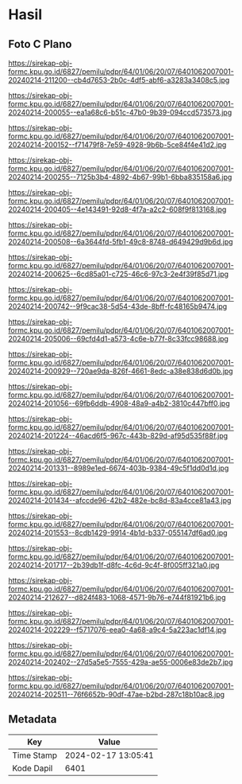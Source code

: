 # Hasil

## Foto C Plano

https://sirekap-obj-formc.kpu.go.id/6827/pemilu/pdpr/64/01/06/20/07/6401062007001-20240214-211200--cb4d7653-2b0c-4df5-abf6-a3283a3408c5.jpg

https://sirekap-obj-formc.kpu.go.id/6827/pemilu/pdpr/64/01/06/20/07/6401062007001-20240214-200055--ea1a68c6-b51c-47b0-9b39-094ccd573573.jpg

https://sirekap-obj-formc.kpu.go.id/6827/pemilu/pdpr/64/01/06/20/07/6401062007001-20240214-200152--f71479f8-7e59-4928-9b6b-5ce84f4e41d2.jpg

https://sirekap-obj-formc.kpu.go.id/6827/pemilu/pdpr/64/01/06/20/07/6401062007001-20240214-200255--7125b3b4-4892-4b67-99b1-6bba835158a6.jpg

https://sirekap-obj-formc.kpu.go.id/6827/pemilu/pdpr/64/01/06/20/07/6401062007001-20240214-200405--4e143491-92d8-4f7a-a2c2-608f9f813168.jpg

https://sirekap-obj-formc.kpu.go.id/6827/pemilu/pdpr/64/01/06/20/07/6401062007001-20240214-200508--6a3644fd-5fb1-49c8-8748-d649429d9b6d.jpg

https://sirekap-obj-formc.kpu.go.id/6827/pemilu/pdpr/64/01/06/20/07/6401062007001-20240214-200625--6cd85a01-c725-46c6-97c3-2e4f39f85d71.jpg

https://sirekap-obj-formc.kpu.go.id/6827/pemilu/pdpr/64/01/06/20/07/6401062007001-20240214-200742--9f9cac38-5d54-43de-8bff-fc48165b9474.jpg

https://sirekap-obj-formc.kpu.go.id/6827/pemilu/pdpr/64/01/06/20/07/6401062007001-20240214-205006--69cfd4d1-a573-4c6e-b77f-8c33fcc98688.jpg

https://sirekap-obj-formc.kpu.go.id/6827/pemilu/pdpr/64/01/06/20/07/6401062007001-20240214-200929--720ae9da-826f-4661-8edc-a38e838d6d0b.jpg

https://sirekap-obj-formc.kpu.go.id/6827/pemilu/pdpr/64/01/06/20/07/6401062007001-20240214-201056--69fb6ddb-4908-48a9-a4b2-3810c447bff0.jpg

https://sirekap-obj-formc.kpu.go.id/6827/pemilu/pdpr/64/01/06/20/07/6401062007001-20240214-201224--46acd6f5-967c-443b-829d-af95d535f88f.jpg

https://sirekap-obj-formc.kpu.go.id/6827/pemilu/pdpr/64/01/06/20/07/6401062007001-20240214-201331--8989e1ed-6674-403b-9384-49c5f1dd0d1d.jpg

https://sirekap-obj-formc.kpu.go.id/6827/pemilu/pdpr/64/01/06/20/07/6401062007001-20240214-201434--afccde96-42b2-482e-bc8d-83a4cce81a43.jpg

https://sirekap-obj-formc.kpu.go.id/6827/pemilu/pdpr/64/01/06/20/07/6401062007001-20240214-201553--8cdb1429-9914-4b1d-b337-055147df6ad0.jpg

https://sirekap-obj-formc.kpu.go.id/6827/pemilu/pdpr/64/01/06/20/07/6401062007001-20240214-201717--2b39db1f-d8fc-4c6d-9c4f-8f005ff321a0.jpg

https://sirekap-obj-formc.kpu.go.id/6827/pemilu/pdpr/64/01/06/20/07/6401062007001-20240214-212627--d824f483-1068-4571-9b76-e744f81921b6.jpg

https://sirekap-obj-formc.kpu.go.id/6827/pemilu/pdpr/64/01/06/20/07/6401062007001-20240214-202229--f5717076-eea0-4a68-a9c4-5a223ac1df14.jpg

https://sirekap-obj-formc.kpu.go.id/6827/pemilu/pdpr/64/01/06/20/07/6401062007001-20240214-202402--27d5a5e5-7555-429a-ae55-0006e83de2b7.jpg

https://sirekap-obj-formc.kpu.go.id/6827/pemilu/pdpr/64/01/06/20/07/6401062007001-20240214-202511--76f6652b-90df-47ae-b2bd-287c18b10ac8.jpg


## Metadata

| Key        | Value               |
| ---------- | ------------------- |
| Time Stamp | 2024-02-17 13:05:41 |
| Kode Dapil | 6401                |



